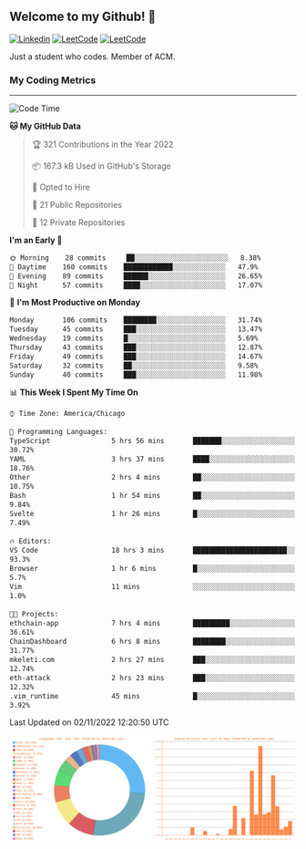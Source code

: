 ## Welcome to my Github! 👋

[![Linkedin](https://img.shields.io/badge/LinkedIn-0077B5?style=for-the-badge&logo=linkedin&logoColor=white)](https://www.linkedin.com/in/mkeleti)   [![LeetCode](https://img.shields.io/badge/-LeetCode-FFA116?style=for-the-badge&logo=LeetCode&logoColor=black)](https://leetcode.com/mkeleti/)   [![LeetCode](https://img.shields.io/badge/website-000000?style=for-the-badge&logo=About.me&logoColor=white)](https://mkeleti.com)

Just a student who codes. Member of ACM.

### My Coding Metrics

---

<!--START_SECTION:waka-->
![Code Time](http://img.shields.io/badge/Code%20Time-148%20hrs%2049%20mins-blue)

**🐱 My GitHub Data** 

> 🏆 321 Contributions in the Year 2022
 > 
> 📦 167.3 kB Used in GitHub's Storage 
 > 
> 💼 Opted to Hire
 > 
> 📜 21 Public Repositories 
 > 
> 🔑 12 Private Repositories  
 > 
**I'm an Early 🐤** 

```text
🌞 Morning    28 commits     ██░░░░░░░░░░░░░░░░░░░░░░░   8.38% 
🌆 Daytime    160 commits    ████████████░░░░░░░░░░░░░   47.9% 
🌃 Evening    89 commits     ██████░░░░░░░░░░░░░░░░░░░   26.65% 
🌙 Night      57 commits     ████░░░░░░░░░░░░░░░░░░░░░   17.07%

```
📅 **I'm Most Productive on Monday** 

```text
Monday       106 commits    ████████░░░░░░░░░░░░░░░░░   31.74% 
Tuesday      45 commits     ███░░░░░░░░░░░░░░░░░░░░░░   13.47% 
Wednesday    19 commits     █░░░░░░░░░░░░░░░░░░░░░░░░   5.69% 
Thursday     43 commits     ███░░░░░░░░░░░░░░░░░░░░░░   12.87% 
Friday       49 commits     ███░░░░░░░░░░░░░░░░░░░░░░   14.67% 
Saturday     32 commits     ██░░░░░░░░░░░░░░░░░░░░░░░   9.58% 
Sunday       40 commits     ███░░░░░░░░░░░░░░░░░░░░░░   11.98%

```


📊 **This Week I Spent My Time On** 

```text
⌚︎ Time Zone: America/Chicago

💬 Programming Languages: 
TypeScript               5 hrs 56 mins       ███████░░░░░░░░░░░░░░░░░░   30.72% 
YAML                     3 hrs 37 mins       ████░░░░░░░░░░░░░░░░░░░░░   18.76% 
Other                    2 hrs 4 mins        ██░░░░░░░░░░░░░░░░░░░░░░░   10.75% 
Bash                     1 hr 54 mins        ██░░░░░░░░░░░░░░░░░░░░░░░   9.84% 
Svelte                   1 hr 26 mins        █░░░░░░░░░░░░░░░░░░░░░░░░   7.49%

🔥 Editors: 
VS Code                  18 hrs 3 mins       ███████████████████████░░   93.3% 
Browser                  1 hr 6 mins         █░░░░░░░░░░░░░░░░░░░░░░░░   5.7% 
Vim                      11 mins             ░░░░░░░░░░░░░░░░░░░░░░░░░   1.0%

🐱‍💻 Projects: 
ethchain-app             7 hrs 4 mins        █████████░░░░░░░░░░░░░░░░   36.61% 
ChainDashboard           6 hrs 8 mins        ████████░░░░░░░░░░░░░░░░░   31.77% 
mkeleti.com              2 hrs 27 mins       ███░░░░░░░░░░░░░░░░░░░░░░   12.74% 
eth-attack               2 hrs 23 mins       ███░░░░░░░░░░░░░░░░░░░░░░   12.32% 
.vim_runtime             45 mins             █░░░░░░░░░░░░░░░░░░░░░░░░   3.92%

```


 Last Updated on 02/11/2022 12:20:50 UTC
<!--END_SECTION:waka-->

<p align="center" >
<img width="49%" alt="My most used Languages" src="assets/waka-langs.svg"/>
<img width="49%" alt="My activity over last month" src="assets/waka-activs.svg"/>
</p>